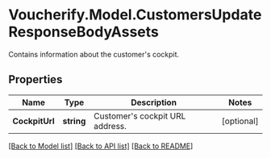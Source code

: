 # Voucherify.Model.CustomersUpdateResponseBodyAssets
Contains information about the customer's cockpit.

## Properties

Name | Type | Description | Notes
------------ | ------------- | ------------- | -------------
**CockpitUrl** | **string** | Customer&#39;s cockpit URL address. | [optional] 

[[Back to Model list]](../README.md#documentation-for-models) [[Back to API list]](../README.md#documentation-for-api-endpoints) [[Back to README]](../README.md)

